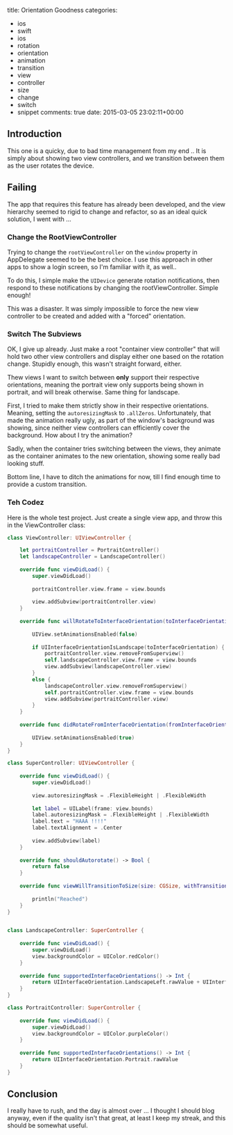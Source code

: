 title: Orientation Goodness
categories:
- ios
- swift
- ios
- rotation
- orientation
- animation
- transition
- view
- controller
- size
- change
- switch
- snippet
comments: true
date: 2015-03-05 23:02:11+00:00

## Introduction

This one is a quicky, due to bad time management from my end .. It is simply about showing two view controllers, and we transition between them as the user rotates the device.

## Failing

The app that requires this feature has already been developed, and the view hierarchy seemed to rigid to change and refactor, so as an ideal quick solution, I went with ...

### Change the RootViewController

Trying to change the `rootViewController` on the `window` property in AppDelegate seemed to be the best choice. I use this approach in other apps to show a login screen, so I'm familiar with it, as well..

To do this, I simple make the `UIDevice` generate rotation notifications, then respond to these notifications by changing the rootViewController. Simple enough!

This was a disaster. It was simply impossible to force the new view controller to be created and added with a "forced" orientation.

### Switch The Subviews

OK, I give up already. Just make a root "container view controller" that will hold two other view controllers and display either one based on the rotation change. Stupidly enough, this wasn't straight forward, either.

Thew views I want to switch between **only** support their respective orientations, meaning the portrait view only supports being shown in portrait, and will break otherwise. Same thing for landscape.

First, I tried to make them strictly show in their respective orientations. Meaning, setting the `autoresizingMask` to `.allZeros`. Unfortunately, that made the animation really ugly, as part of the window's background was showing, since neither view controllers can efficiently cover the background. How about I try the animation?

Sadly, when the container tries switching between the views, they animate as the container animates to the new orientation, showing some really bad looking stuff.

Bottom line, I have to ditch the animations for now, till I find enough time to provide a custom transition.

### Teh Codez

Here is the whole test project. Just create a single view app, and throw this in the ViewController class:

```swift
class ViewController: UIViewController {

    let portraitController = PortraitController()
    let landscapeController = LandscapeController()
    
    override func viewDidLoad() {
        super.viewDidLoad()
        
        portraitController.view.frame = view.bounds
        
        view.addSubview(portraitController.view)
    }
    
    override func willRotateToInterfaceOrientation(toInterfaceOrientation: UIInterfaceOrientation, duration: NSTimeInterval) {
        
        UIView.setAnimationsEnabled(false)
        
        if UIInterfaceOrientationIsLandscape(toInterfaceOrientation) {
            portraitController.view.removeFromSuperview()
            self.landscapeController.view.frame = view.bounds
            view.addSubview(landscapeController.view)
        }
        else {
            landscapeController.view.removeFromSuperview()
            self.portraitController.view.frame = view.bounds
            view.addSubview(portraitController.view)
        }
    }
    
    override func didRotateFromInterfaceOrientation(fromInterfaceOrientation: UIInterfaceOrientation) {
        
        UIView.setAnimationsEnabled(true)
    }
}

class SuperController: UIViewController {
    
    override func viewDidLoad() {
        super.viewDidLoad()
        
        view.autoresizingMask = .FlexibleHeight | .FlexibleWidth
        
        let label = UILabel(frame: view.bounds)
        label.autoresizingMask = .FlexibleHeight | .FlexibleWidth
        label.text = "HAAA !!!!"
        label.textAlignment = .Center
        
        view.addSubview(label)
    }
    
    override func shouldAutorotate() -> Bool {
        return false
    }
    
    override func viewWillTransitionToSize(size: CGSize, withTransitionCoordinator coordinator: UIViewControllerTransitionCoordinator) {
        
        println("Reached")
    }
}


class LandscapeController: SuperController {
    
    override func viewDidLoad() {
        super.viewDidLoad()
        view.backgroundColor = UIColor.redColor()
    }
    
    override func supportedInterfaceOrientations() -> Int {
        return UIInterfaceOrientation.LandscapeLeft.rawValue + UIInterfaceOrientation.LandscapeRight.rawValue
    }
}

class PortraitController: SuperController {
    
    override func viewDidLoad() {
        super.viewDidLoad()
        view.backgroundColor = UIColor.purpleColor()
    }
    
    override func supportedInterfaceOrientations() -> Int {
        return UIInterfaceOrientation.Portrait.rawValue
    }
}
```

## Conclusion

I really have to rush, and the day is almost over ... I thought I should blog anyway, even if the quality isn't that great, at least I keep my streak, and this should be somewhat useful.
